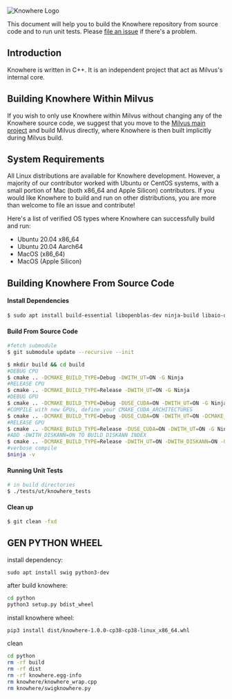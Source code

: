 <p>
    <img src="static/knowhere-logo.png" alt="Knowhere Logo"/>
</p>

This document will help you to build the Knowhere repository from source code and to run unit tests. Please [file an issue](https://github.com/milvus-io/knowhere/issues/new) if there's a problem.

## Introduction

Knowhere is written in C++. It is an independent project that act as Milvus's internal core.

## Building Knowhere Within Milvus

If you wish to only use Knowhere within Milvus without changing any of the Knowhere source code, we suggest that you move to the [Milvus main project](https://github.com/milvus-io/milvus) and build Milvus directly, where Knowhere is then built implicitly during Milvus build.

## System Requirements

All Linux distributions are available for Knowhere development. However, a majority of our contributor worked with Ubuntu or CentOS systems, with a small portion of Mac (both x86_64 and Apple Silicon) contributors. If you would like Knowhere to build and run on other distributions, you are more than welcome to file an issue and contribute!

Here's a list of verified OS types where Knowhere can successfully build and run:

- Ubuntu 20.04 x86_64
- Ubuntu 20.04 Aarch64
- MacOS (x86_64)
- MacOS (Apple Silicon)

## Building Knowhere From Source Code

#### Install Dependencies

```bash
$ sudo apt install build-essential libopenblas-dev ninja-build libaio-dev libboost-program-options-dev
```

#### Build From Source Code

```bash
#fetch submodule
$ git submodule update --recursive --init

$ mkdir build && cd build
#DEBUG CPU
$ cmake .. -DCMAKE_BUILD_TYPE=Debug -DWITH_UT=ON -G Ninja
#RELEASE CPU
$ cmake .. -DCMAKE_BUILD_TYPE=Release -DWITH_UT=ON -G Ninja
#DEBUG GPU
$ cmake .. -DCMAKE_BUILD_TYPE=Debug -DUSE_CUDA=ON -DWITH_UT=ON -G Ninja
#COMPILE with new GPUs, define your CMAKE_CUDA_ARCHITECTURES
$ cmake .. -DCMAKE_BUILD_TYPE=Debug -DUSE_CUDA=ON -DWITH_UT=ON -DCMAKE_CUDA_ARCHITECTURES="86;89" -G Ninja
#RELEASE GPU
$ cmake .. -DCMAKE_BUILD_TYPE=Release -DUSE_CUDA=ON -DWITH_UT=ON -G Ninja
#ADD -DWITH_DISKANN=ON TO BUILD DISKANN INDEX
$ cmake .. -DCMAKE_BUILD_TYPE=Release -DWITH_UT=ON -DWITH_DISKANN=ON -G Ninja
#verbose compile
$ninja -v
```

#### Running Unit Tests

```bash
# in build directories
$ ./tests/ut/knowhere_tests
```

#### Clean up

```bash
$ git clean -fxd
```

## GEN PYTHON WHEEL

install dependency:

```
sudo apt install swig python3-dev
```

after build knowhere:

```bash
cd python
python3 setup.py bdist_wheel
```

install knowhere wheel:

```bash
pip3 install dist/knowhere-1.0.0-cp38-cp38-linux_x86_64.whl
```

clean

```bash
cd python
rm -rf build
rm -rf dist
rm -rf knowhere.egg-info
rm knowhere/knowhere_wrap.cpp
rm knowhere/swigknowhere.py
```
